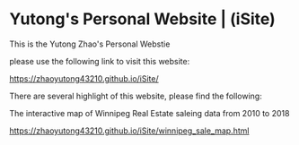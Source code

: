 # Yutong's Personal Website | (iSite)

This is the Yutong Zhao's Personal Webstie

please use the following link to visit this website:

https://zhaoyutong43210.github.io/iSite/

There are several highlight of this website, please find the following: 

The interactive map of Winnipeg Real Estate saleing data from 2010 to 2018

https://zhaoyutong43210.github.io/iSite/winnipeg_sale_map.html
